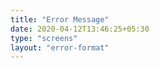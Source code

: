 ```yaml
---
title: "Error Message"
date: 2020-04-12T13:46:25+05:30
type: "screens"
layout: "error-format"
---
```


